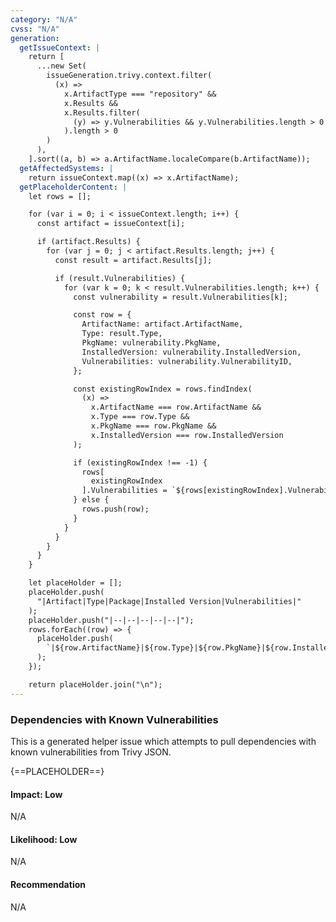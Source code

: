```yaml
---
category: "N/A"
cvss: "N/A"
generation:
  getIssueContext: |
    return [
      ...new Set(
        issueGeneration.trivy.context.filter(
          (x) =>
            x.ArtifactType === "repository" &&
            x.Results &&
            x.Results.filter(
              (y) => y.Vulnerabilities && y.Vulnerabilities.length > 0
            ).length > 0
        )
      ),
    ].sort((a, b) => a.ArtifactName.localeCompare(b.ArtifactName));
  getAffectedSystems: |
    return issueContext.map((x) => x.ArtifactName);
  getPlaceholderContent: |
    let rows = [];

    for (var i = 0; i < issueContext.length; i++) {
      const artifact = issueContext[i];

      if (artifact.Results) {
        for (var j = 0; j < artifact.Results.length; j++) {
          const result = artifact.Results[j];

          if (result.Vulnerabilities) {
            for (var k = 0; k < result.Vulnerabilities.length; k++) {
              const vulnerability = result.Vulnerabilities[k];

              const row = {
                ArtifactName: artifact.ArtifactName,
                Type: result.Type,
                PkgName: vulnerability.PkgName,
                InstalledVersion: vulnerability.InstalledVersion,
                Vulnerabilities: vulnerability.VulnerabilityID,
              };

              const existingRowIndex = rows.findIndex(
                (x) =>
                  x.ArtifactName === row.ArtifactName &&
                  x.Type === row.Type &&
                  x.PkgName === row.PkgName &&
                  x.InstalledVersion === row.InstalledVersion
              );

              if (existingRowIndex !== -1) {
                rows[
                  existingRowIndex
                ].Vulnerabilities = `${rows[existingRowIndex].Vulnerabilities}, ${row.Vulnerabilities}`;
              } else {
                rows.push(row);
              }
            }
          }
        }
      }
    }

    let placeHolder = [];
    placeHolder.push(
      "|Artifact|Type|Package|Installed Version|Vulnerabilities|"
    );
    placeHolder.push("|--|--|--|--|--|");
    rows.forEach((row) => {
      placeHolder.push(
        `|${row.ArtifactName}|${row.Type}|${row.PkgName}|${row.InstalledVersion}|${row.Vulnerabilities}|`
      );
    });

    return placeHolder.join("\n");
---
```

### Dependencies with Known Vulnerabilities
This is a generated helper issue which attempts to pull dependencies with known vulnerabilities from Trivy JSON.

{==PLACEHOLDER==}
#### Impact: Low
N/A
#### Likelihood: Low
N/A
#### Recommendation
N/A